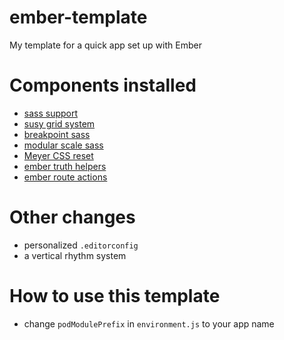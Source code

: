 # ember-template
My template for a quick app set up with Ember

# Components installed
- [sass support](https://github.com/aexmachina/ember-cli-sass)
- [susy grid system](http://susy.oddbird.net/)
- [breakpoint sass](https://github.com/at-import/breakpoint)
- [modular scale sass](https://github.com/modularscale/modularscale-sass)
- [Meyer CSS reset](http://meyerweb.com/eric/tools/css/reset/)
- [ember truth helpers](https://github.com/jmurphyau/ember-truth-helpers)
- [ember route actions](https://github.com/DockYard/ember-route-action-helper)

# Other changes
- personalized `.editorconfig`
- a vertical rhythm system

# How to use this template
- change `podModulePrefix` in `environment.js` to your app name
